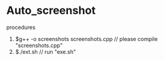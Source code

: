 # Auto_screenshot

procedures
1. $g++ -o screenshots screenshots.cpp  // please compile "screenshots.cpp"
2. $./ext.sh                            // run "exe.sh" 
